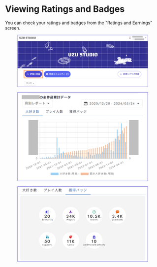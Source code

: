 # Viewing Ratings and Badges

You can check your ratings and badges from the "Ratings and Earnings" screen.

<figure><img src="../.gitbook/assets/image (140).png" alt=""><figcaption></figcaption></figure>

<figure><img src="../.gitbook/assets/image (141).png" alt="" width="563"><figcaption></figcaption></figure>

<figure><img src="../.gitbook/assets/image (142).png" alt="" width="563"><figcaption></figcaption></figure>
